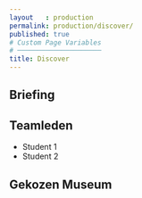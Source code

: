 ```yaml
---
layout   : production
permalink: production/discover/
published: true
# Custom Page Variables
# ─────────────────────
title: Discover
---
```


Briefing
--------

Teamleden
---------

 - Student 1
 - Student 2

Gekozen Museum
--------------

